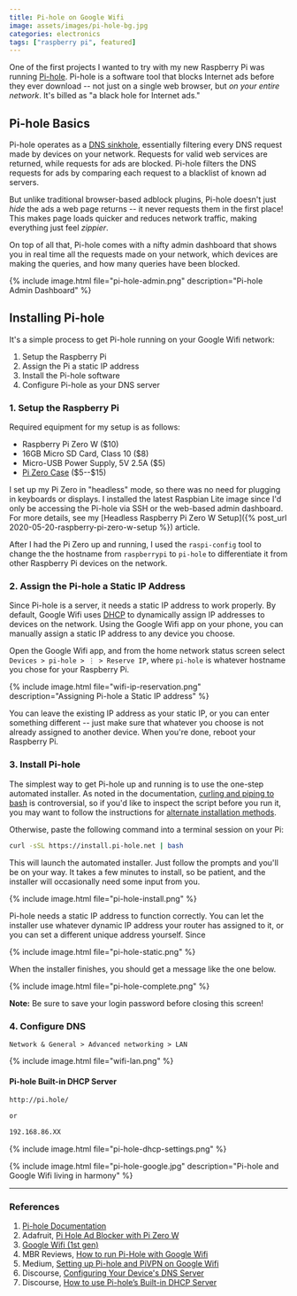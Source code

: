```yaml
---
title: Pi-hole on Google Wifi
image: assets/images/pi-hole-bg.jpg
categories: electronics
tags: ["raspberry pi", featured]
---
```


One of the first projects I wanted to try with my new Raspberry Pi was running [Pi-hole](https://pi-hole.net/). Pi-hole is a software tool that blocks Internet ads before they ever download -- not just on a single web browser, but _on your entire network_. It's billed as "a black hole for Internet ads."

## Pi-hole Basics

Pi-hole operates as a [DNS sinkhole](https://en.wikipedia.org/wiki/DNS_sinkhole), essentially filtering every DNS request made by devices on your network. Requests for valid web services are returned, while requests for ads are blocked. Pi-hole filters the DNS requests for ads by comparing each request to a blacklist of known ad servers.

But unlike traditional browser-based adblock plugins, Pi-hole doesn't just _hide_ the ads a web page returns -- it never requests them in the first place! This makes page loads quicker and reduces network traffic, making everything just feel _zippier_.

On top of all that, Pi-hole comes with a nifty admin dashboard that shows you in real time all the requests made on your network, which devices are making the queries, and how many queries have been blocked.

{% include image.html file="pi-hole-admin.png" description="Pi-hole Admin Dashboard" %}

## Installing Pi-hole

It's a simple process to get Pi-hole running on your Google Wifi network:

1. Setup the Raspberry Pi
1. Assign the Pi a static IP address
1. Install the Pi-hole software
1. Configure Pi-hole as your DNS server

### 1. Setup the Raspberry Pi

Required equipment for my setup is as follows:

- Raspberry Pi Zero W (\$10)
- 16GB Micro SD Card, Class 10 (\$8)
- Micro-USB Power Supply, 5V 2.5A (\$5)
- [Pi Zero Case](https://flirc.tv/more/flirc-raspberry-pi-zero-case) (\$5--\$15)

I set up my Pi Zero in "headless" mode, so there was no need for plugging in keyboards or displays. I installed the latest Raspbian Lite image since I'd only be accessing the Pi-hole via SSH or the web-based admin dashboard. For more details, see my [Headless Raspberry Pi Zero W Setup]({% post_url 2020-05-20-raspberry-pi-zero-w-setup %}) article.

After I had the Pi Zero up and running, I used the `raspi-config` tool to change the the hostname from `raspberrypi` to `pi-hole` to differentiate it from other Raspberry Pi devices on the network.

### 2. Assign the Pi-hole a Static IP Address

Since Pi-hole is a server, it needs a static IP address to work properly. By default, Google Wifi uses [DHCP](https://en.wikipedia.org/wiki/Dynamic_Host_Configuration_Protocol) to dynamically assign IP addresses to devices on the network. Using the Google Wifi app on your phone, you can manually assign a static IP address to any device you choose.

Open the Google Wifi app, and from the home network status screen select `Devices > pi-hole > ⋮ > Reserve IP`, where `pi-hole` is whatever hostname you chose for your Raspberry Pi.

{% include image.html file="wifi-ip-reservation.png" description="Assigning Pi-hole a Static IP address" %}

You can leave the existing IP address as your static IP, or you can enter something different -- just make sure that whatever you choose is not already assigned to another device. When you're done, reboot your Raspberry Pi.

### 3. Install Pi-hole

The simplest way to get Pi-hole up and running is to use the one-step automated installer. As noted in the documentation, [curling and piping to bash](https://pi-hole.net/2016/07/25/curling-and-piping-to-bash) is controversial, so if you'd like to inspect the script before you run it, you may want to follow the instructions for [alternate installation methods](https://github.com/pi-hole/pi-hole/#alternative-install-methods).

Otherwise, paste the following command into a terminal session on your Pi:

```bash
curl -sSL https://install.pi-hole.net | bash
```

This will launch the automated installer. Just follow the prompts and you'll be on your way. It takes a few minutes to install, so be patient, and the installer will occasionally need some input from you.

{% include image.html file="pi-hole-install.png" %}

Pi-hole needs a static IP address to function correctly. You can let the installer use whatever dynamic IP address your router has assigned to it, or you can set a different unique address yourself. Since

{% include image.html file="pi-hole-static.png" %}

When the installer finishes, you should get a message like the one below.

{% include image.html file="pi-hole-complete.png" %}

<div class="alert alert-primary" role="alert">
  <b>Note:</b> Be sure to save your login password before closing this screen!
</div>

### 4. Configure DNS

`Network & General > Advanced networking > LAN`

{% include image.html file="wifi-lan.png" %}

#### Pi-hole Built-in DHCP Server

```bash
http://pi.hole/

or

192.168.86.XX
```

{% include image.html file="pi-hole-dhcp-settings.png" %}

{% include image.html file="pi-hole-google.jpg" description="Pi-hole and Google Wifi living in harmony" %}

---

### References

1. [Pi-hole Documentation](https://docs.pi-hole.net/)
1. Adafruit, [Pi Hole Ad Blocker with Pi Zero W](https://learn.adafruit.com/pi-hole-ad-blocker-with-pi-zero-w/install-pi-hole)
1. [Google Wifi (1st gen)](https://store.google.com/product/google_wifi_first_gen)
1. MBR Reviews, [How to run Pi-Hole with Google Wifi](https://www.mbreviews.com/pi-hole-google-wifi-raspberry-pi/)
1. Medium, [Setting up Pi-hole and PiVPN on Google Wifi](https://medium.com/@patrikmarin/setting-up-pi-hole-and-pivpn-on-google-wifi-2e8a86947931)
1. Discourse, [Configuring Your Device's DNS Server](https://discourse.pi-hole.net/t/how-do-i-configure-my-devices-to-use-pi-hole-as-their-dns-server/245)
1. Discourse, [How to use Pi-hole’s Built-in DHCP Server](https://discourse.pi-hole.net/t/how-do-i-use-pi-holes-built-in-dhcp-server-and-why-would-i-want-to/3026)
